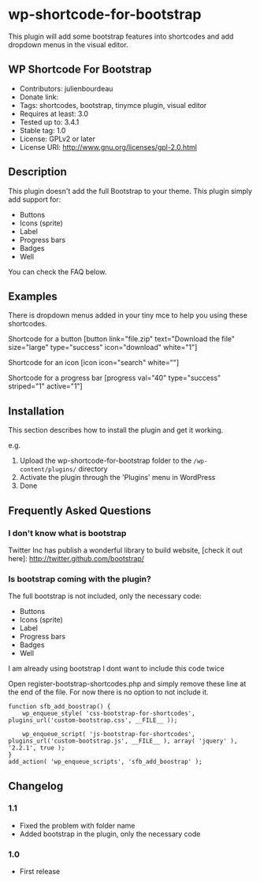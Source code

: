 wp-shortcode-for-bootstrap
==========================

This plugin will add some bootstrap features into shortcodes and add dropdown menus in the visual editor.

WP Shortcode For Bootstrap
--------------------------

* Contributors: julienbourdeau
* Donate link: 
* Tags: shortcodes, bootstrap, tinymce plugin, visual editor
* Requires at least: 3.0
* Tested up to: 3.4.1
* Stable tag: 1.0
* License: GPLv2 or later
* License URI: http://www.gnu.org/licenses/gpl-2.0.html


Description
-----------

This plugin doesn't add the full Bootstrap to your theme. This plugin simply add support for:
* Buttons
* Icons (sprite)
* Label
* Progress bars
* Badges
* Well

You can check the FAQ below.

Examples
--------

There is dropdown menus added in your tiny mce to help you using these shortcodes.

Shortcode for a  button
	[button link="file.zip" text="Download the file" size="large" type="success" icon="download" white="1"]

Shortcode for an icon
	[icon icon="search" white=""]

Shortcode for a progress bar
	[progress val="40" type="success" striped="1" active="1"]


Installation
------------
This section describes how to install the plugin and get it working.

e.g.

1. Upload the wp-shortcode-for-bootstrap folder to the `/wp-content/plugins/` directory
1. Activate the plugin through the 'Plugins' menu in WordPress
1. Done

Frequently Asked Questions
--------------------------

### I don't know what is bootstrap

Twitter Inc has publish a wonderful library to build website, [check it out here]: http://twitter.github.com/bootstrap/

### Is bootstrap coming with the plugin?

The full bootstrap is not included, only the necessary code:
* Buttons
* Icons (sprite)
* Label
* Progress bars
* Badges
* Well


I am already using bootstrap I dont want to include this code twice

Open register-bootstrap-shortcodes.php and simply remove these line at the end of the file.
For now there is no option to not include it.

	function sfb_add_boostrap() {
	    wp_enqueue_style( 'css-bootstrap-for-shortcodes', plugins_url('custom-bootstrap.css', __FILE__ ));

	    wp_enqueue_script( 'js-bootstrap-for-shortcodes', plugins_url('custom-bootstrap.js', __FILE__ ), array( 'jquery' ), '2.2.1', true );
	}
	add_action( 'wp_enqueue_scripts', 'sfb_add_boostrap' );


Changelog
---------

### 1.1 
* Fixed the problem with folder name
* Added bootstrap in the plugin, only the necessary code

### 1.0
* First release


